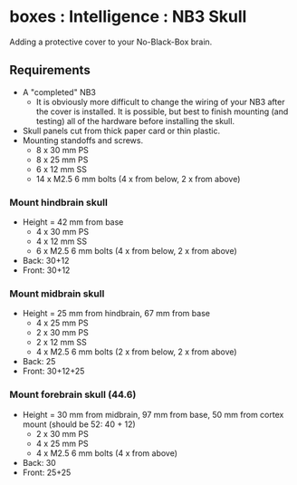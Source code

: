 # boxes : Intelligence : NB3 Skull
Adding a protective cover to your No-Black-Box brain.

## Requirements
- A "completed" NB3
  - It is obviously more difficult to change the wiring of your NB3 after the cover is installed. It is possible, but best to finish mounting (and testing) all of the hardware before installing the skull.
- Skull panels cut from thick paper card or thin plastic.
- Mounting standoffs and screws.
  - 8 x 30 mm PS
  - 8 x 25 mm PS
  - 6 x 12 mm SS
  - 14 x M2.5 6 mm bolts (4 x from below, 2 x from above)

### Mount hindbrain skull
- Height = 42 mm from base
  - 4 x 30 mm PS
  - 4 x 12 mm SS
  - 6 x M2.5 6 mm bolts (4 x from below, 2 x from above)
- Back: 30+12
- Front: 30+12

### Mount midbrain skull
- Height = 25 mm from hindbrain, 67 mm from base
  - 4 x 25 mm PS
  - 2 x 30 mm PS
  - 2 x 12 mm SS
  - 4 x M2.5 6 mm bolts (2 x from below, 2 x from above)
- Back: 25
- Front: 30+12+25

### Mount forebrain skull (44.6)
- Height = 30 mm from midbrain, 97 mm from base, 50 mm from cortex mount (should be 52: 40 + 12)
  - 2 x 30 mm PS
  - 4 x 25 mm PS
  - 4 x M2.5 6 mm bolts (4 x from above)
- Back: 30
- Front: 25+25
